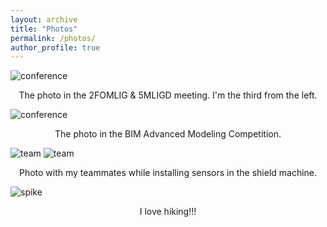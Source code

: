 ```yaml
---
layout: archive
title: "Photos"
permalink: /photos/
author_profile: true
---
```


![conference](http://YuZhang-UNSAT.github.io/images/Meeting-zy.jpg)
<center>The photo in the 2FOMLIG & 5MLIGD meeting. I'm the third from the left.</center>


![conference](http://YuZhang-UNSAT.github.io/images/Competition-zy.jpg)
<center>The photo in the BIM Advanced Modeling Competition.</center>


![team](http://YuZhang-UNSAT.github.io/images/Tunneling1-zy.jpg)
![team](http://YuZhang-UNSAT.github.io/images/Tunneling2-zy.jpg)
<center>Photo with my teammates while installing sensors in the shield machine.</center>


![spike](http://YuZhang-UNSAT.github.io/images/hiking-zy.jpg)
<center>I love hiking!!!</center>

